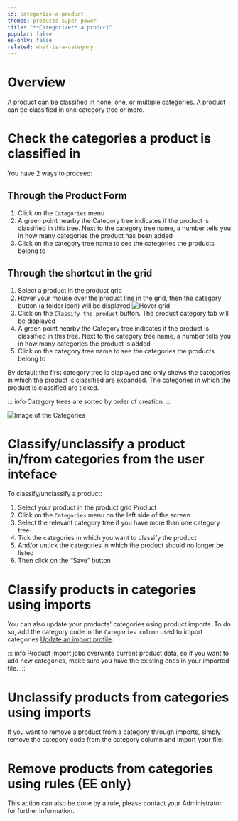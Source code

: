 ```yaml
---
id: categorize-a-product
themes: products-super-power
title: "**Categorize** a product"
popular: false
ee-only: false
related: what-is-a-category
---
```


# Overview

A product can be classified in none, one, or multiple categories. A product can be classified in one category tree or more.

# Check the categories a product is classified in

You have 2 ways to proceed:

## Through the Product Form

1.  Click on the `Categories` menu
1.  A green point nearby the Category tree indicates if the product is classified in this tree. Next to the category tree name, a number tells you in how many categories the product has been added
1.  Click on the category tree name to see the categories the products belong to

## Through the shortcut in the grid

1.  Select a product in the product grid
1.  Hover your mouse over the product line in the grid, then the category button (a folder icon) will be displayed
![Hover grid](Products_GridHover.png)
1.  Click on the `Classify the product` button. The product category tab will be displayed
1.  A green point nearby the Category tree indicates if the product is classified in this tree. Next to the category tree name, a number tells you in how many categories the product is added
1.  Click on the category tree name to see the categories the products belong to

By default the first category tree is displayed and only shows the categories in which the product is classified are expanded. The categories in which the product is classified are ticked.

::: info
Category trees are sorted by order of creation.
:::

![Image of the Categories](Products_PEF6_Category.png)

# Classify/unclassify a product in/from categories from the user inteface

To classify/unclassify a product:
1.  Select your product in the product grid Product
1.  Click on the `Categories` menu on the left side of the screen
1.  Select the relevant category tree if you have more than one category tree
1.  Tick the categories in which you want to classify the product
1.  And/or untick the categories in which the product should no longer be listed
1.  Then click on the “Save” button

# Classify products in categories using imports

You can also update your products' categories using product imports. To do so, add the category code in the `Categories column` used to import categories [Update an import profile](imports.html#update-an-import-profile).

::: info
Product import jobs overwrite current product data, so if you want to add new categories, make sure you have the existing ones in your imported file.
:::

# Unclassify products from categories using imports

If you want to remove a product from a category through imports, simply remove the category code from the category column and import your file.

# Remove products from categories using rules (EE only)

This action can also be done by a rule, please contact your Administrator for further information.

